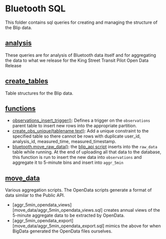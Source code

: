 # Bluetooth SQL

This folder contains sql queries for creating and managing the structure of the Blip data.

## [analysis](analysis)

These queries are for analysis of Bluetooth data itself and for aggregating the data to what we release for the King Street Transit Pilot Open Data Release

## [create_tables](create_tables)

Table structures for the Blip data.

## [functions](functions)

- [observations_insert_trigger()](functions/bt-trigger-observations_insert_trigger.sql): Defines a trigger on the `observations` parent table to insert new rows into the appropriate partition.
- [create_obs_unique(tablename text)](functions/create_obs_unique.sql): Add a unique constraint to the specified table so there cannot be rows with duplicate user_id, analysis_id, measured_time, measured_timestamp.
- [bluetooth.move_raw_data()](functions/move_raw_data.sql): the [blip_api script](../api) inserts into the `raw_data` table while running. At the end of uploading all that data to the database, this function is run to insert the new data into `observations` and aggregate it to 5-minute bins and insert into `aggr_5min`

## [move_data](move_data)

Various aggregation scripts. The OpenData scripts generate a format of data similar to the Public API.

- [aggr_5min_opendata_views][move_data/aggr_5min_opendata_views.sql] creates annual views of the 5-minute aggregate data to be extracted by OpenData.
- [aggr_5min_opendata_export][move_data/aggr_5min_opendata_export.sql] mimics the above for when BigData generated the OpenData files ourselves.
